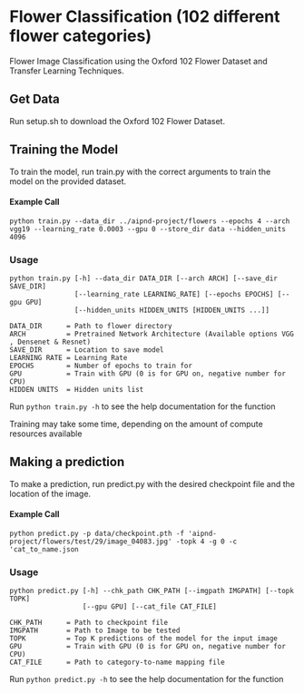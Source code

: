 # Flower Classification (102 different flower categories)
Flower Image Classification using the Oxford 102 Flower Dataset and Transfer Learning Techniques. 

## Get Data
Run setup.sh to download the Oxford 102 Flower Dataset. 

##  Training the Model
To train the model, run train.py with the correct arguments to train the model on the provided dataset.

#### Example Call

```
python train.py --data_dir ../aipnd-project/flowers --epochs 4 --arch vgg19 --learning_rate 0.0003 --gpu 0 --store_dir data --hidden_units 4096
```

### Usage
```
python train.py [-h] --data_dir DATA_DIR [--arch ARCH] [--save_dir SAVE_DIR]
                [--learning_rate LEARNING_RATE] [--epochs EPOCHS] [--gpu GPU]
                [--hidden_units HIDDEN_UNITS [HIDDEN_UNITS ...]]

DATA_DIR      = Path to flower directory 
ARCH          = Pretrained Network Architecture (Available options VGG , Densenet & Resnet)
SAVE_DIR      = Location to save model 
LEARNING RATE = Learning Rate 
EPOCHS        = Number of epochs to train for
GPU           = Train with GPU (0 is for GPU on, negative number for CPU)
HIDDEN UNITS  = Hidden units list
```

Run ```python train.py -h``` to see the help documentation for the function

Training may take some time, depending on the amount of compute resources available 

##  Making a prediction 
To make a prediction, run predict.py with the desired checkpoint file and the location of the image.


#### Example Call

```
python predict.py -p data/checkpoint.pth -f 'aipnd-project/flowers/test/29/image_04083.jpg' -topk 4 -g 0 -c 'cat_to_name.json
```

### Usage
```
python predict.py [-h] --chk_path CHK_PATH [--imgpath IMGPATH] [--topk TOPK]
                  [--gpu GPU] [--cat_file CAT_FILE]

CHK_PATH      = Path to checkpoint file 
IMGPATH       = Path to Image to be tested 
TOPK          = Top K predictions of the model for the input image
GPU           = Train with GPU (0 is for GPU on, negative number for CPU)
CAT_FILE      = Path to category-to-name mapping file
```

Run ```python predict.py -h``` to see the help documentation for the function
